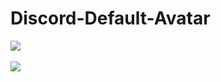 # Discord-Default-Avatar

[![](https://www.codefactor.io/repository/github/HideakiAtsuyo/Discord-Default-Avatar/badge)](https://www.codefactor.io/repository/github/HideakiAtsuyo/Discord-Default-Avatar)<br><br>![](https://i.imgur.com/gifId.gif)
